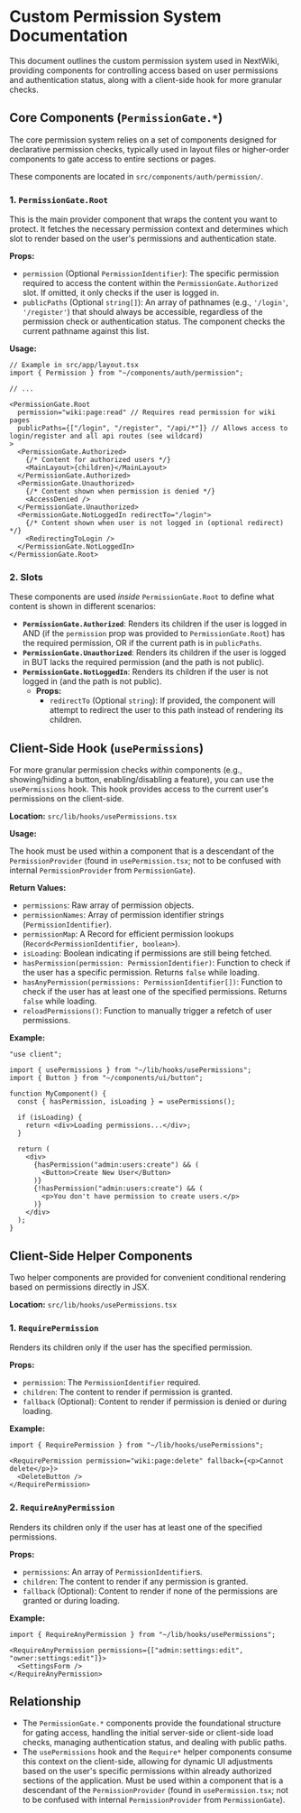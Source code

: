 # Custom Permission System Documentation

This document outlines the custom permission system used in NextWiki, providing components for controlling access based on user permissions and authentication status, along with a client-side hook for more granular checks.

## Core Components (`PermissionGate.*`)

The core permission system relies on a set of components designed for declarative permission checks, typically used in layout files or higher-order components to gate access to entire sections or pages.

These components are located in `src/components/auth/permission/`.

### 1. `PermissionGate.Root`

This is the main provider component that wraps the content you want to protect. It fetches the necessary permission context and determines which slot to render based on the user's permissions and authentication state.

**Props:**

*   `permission` (Optional `PermissionIdentifier`): The specific permission required to access the content within the `PermissionGate.Authorized` slot. If omitted, it only checks if the user is logged in.
*   `publicPaths` (Optional `string[]`): An array of pathnames (e.g., `'/login'`, `'/register'`) that should always be accessible, regardless of the permission check or authentication status. The component checks the current pathname against this list.

**Usage:**

```tsx
// Example in src/app/layout.tsx
import { Permission } from "~/components/auth/permission";

// ...

<PermissionGate.Root
  permission="wiki:page:read" // Requires read permission for wiki pages
  publicPaths={["/login", "/register", "/api/*"]} // Allows access to login/register and all api routes (see wildcard)
>
  <PermissionGate.Authorized>
    {/* Content for authorized users */}
    <MainLayout>{children}</MainLayout>
  </PermissionGate.Authorized>
  <PermissionGate.Unauthorized>
    {/* Content shown when permission is denied */}
    <AccessDenied />
  </PermissionGate.Unauthorized>
  <PermissionGate.NotLoggedIn redirectTo="/login">
    {/* Content shown when user is not logged in (optional redirect) */}
    <RedirectingToLogin />
  </PermissionGate.NotLoggedIn>
</PermissionGate.Root>
```

### 2. Slots

These components are used *inside* `PermissionGate.Root` to define what content is shown in different scenarios:

*   **`PermissionGate.Authorized`**: Renders its children if the user is logged in AND (if the `permission` prop was provided to `PermissionGate.Root`) has the required permission, OR if the current path is in `publicPaths`.
*   **`PermissionGate.Unauthorized`**: Renders its children if the user is logged in BUT lacks the required permission (and the path is not public).
*   **`PermissionGate.NotLoggedIn`**: Renders its children if the user is not logged in (and the path is not public).
    *   **Props:**
        *   `redirectTo` (Optional `string`): If provided, the component will attempt to redirect the user to this path instead of rendering its children.

## Client-Side Hook (`usePermissions`)

For more granular permission checks *within* components (e.g., showing/hiding a button, enabling/disabling a feature), you can use the `usePermissions` hook. This hook provides access to the current user's permissions on the client-side.

**Location:** `src/lib/hooks/usePermissions.tsx`

**Usage:**

The hook must be used within a component that is a descendant of the `PermissionProvider` (found in `usePermission.tsx`; not to be confused with internal `PermissionProvider` from `PermissionGate`).

**Return Values:**

*   `permissions`: Raw array of permission objects.
*   `permissionNames`: Array of permission identifier strings (`PermissionIdentifier`).
*   `permissionMap`: A Record for efficient permission lookups (`Record<PermissionIdentifier, boolean>`).
*   `isLoading`: Boolean indicating if permissions are still being fetched.
*   `hasPermission(permission: PermissionIdentifier)`: Function to check if the user has a specific permission. Returns `false` while loading.
*   `hasAnyPermission(permissions: PermissionIdentifier[])`: Function to check if the user has at least one of the specified permissions. Returns `false` while loading.
*   `reloadPermissions()`: Function to manually trigger a refetch of user permissions.

**Example:**

```tsx
"use client";

import { usePermissions } from "~/lib/hooks/usePermissions";
import { Button } from "~/components/ui/button";

function MyComponent() {
  const { hasPermission, isLoading } = usePermissions();

  if (isLoading) {
    return <div>Loading permissions...</div>;
  }

  return (
    <div>
      {hasPermission("admin:users:create") && (
        <Button>Create New User</Button>
      )}
      {!hasPermission("admin:users:create") && (
        <p>You don't have permission to create users.</p>
      )}
    </div>
  );
}
```

## Client-Side Helper Components

Two helper components are provided for convenient conditional rendering based on permissions directly in JSX.

**Location:** `src/lib/hooks/usePermissions.tsx`

### 1. `RequirePermission`

Renders its children only if the user has the specified permission.

**Props:**

*   `permission`: The `PermissionIdentifier` required.
*   `children`: The content to render if permission is granted.
*   `fallback` (Optional): Content to render if permission is denied or during loading.

**Example:**

```tsx
import { RequirePermission } from "~/lib/hooks/usePermissions";

<RequirePermission permission="wiki:page:delete" fallback={<p>Cannot delete</p>}>
  <DeleteButton />
</RequirePermission>
```

### 2. `RequireAnyPermission`

Renders its children only if the user has at least one of the specified permissions.

**Props:**

*   `permissions`: An array of `PermissionIdentifier`s.
*   `children`: The content to render if any permission is granted.
*   `fallback` (Optional): Content to render if none of the permissions are granted or during loading.

**Example:**

```tsx
import { RequireAnyPermission } from "~/lib/hooks/usePermissions";

<RequireAnyPermission permissions={["admin:settings:edit", "owner:settings:edit"]}>
  <SettingsForm />
</RequireAnyPermission>
```

## Relationship

*   The `PermissionGate.*` components provide the foundational structure for gating access, handling the initial server-side or client-side load checks, managing authentication status, and dealing with public paths.
*   The `usePermissions` hook and the `Require*` helper components consume this context on the client-side, allowing for dynamic UI adjustments based on the user's specific permissions within already authorized sections of the application.  Must be used within a component that is a descendant of the `PermissionProvider` (found in `usePermission.tsx`; not to be confused with internal `PermissionProvider` from `PermissionGate`).